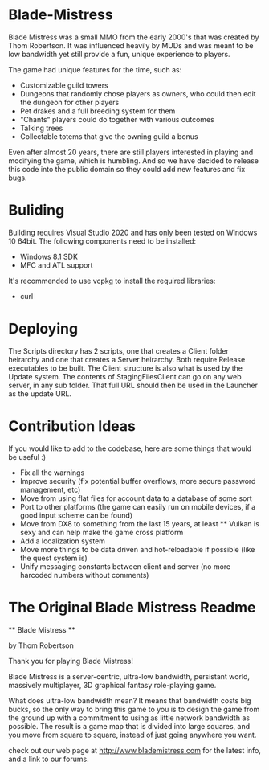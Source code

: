 # Blade-Mistress
Blade Mistress was a small MMO from the early 2000's that was created by Thom Robertson.  It was influenced heavily by MUDs and was meant to be low bandwidth yet still provide a fun, unique experience to players.

The game had unique features for the time, such as:

* Customizable guild towers
* Dungeons that randomly chose players as owners, who could then edit the dungeon for other players
* Pet drakes and a full breeding system for them
* "Chants" players could do together with various outcomes
* Talking trees
* Collectable totems that give the owning guild a bonus

Even after almost 20 years, there are still players interested in playing and modifying the game, which is humbling.  And so we have decided to release this code into the public domain so they could add new features and fix bugs.

# Buliding
Building requires Visual Studio 2020 and has only been tested on Windows 10 64bit.  The following components need to be installed:

* Windows 8.1 SDK
* MFC and ATL support

It's recommended to use vcpkg to install the required libraries:

* curl

# Deploying
The Scripts directory has 2 scripts, one that creates a Client folder heirarchy and one that creates a Server heirarchy.  Both require Release executables to be built.  The Client structure is also what is used by the Update system. The contents of StagingFilesClient can go on any web server, in any sub folder.  That full URL should then be used in the Launcher as the update URL.

# Contribution Ideas
If you would like to add to the codebase, here are some things that would be useful :)

* Fix all the warnings
* Improve security (fix potential buffer overflows, more secure password management, etc)
* Move from using flat files for account data to a database of some sort
* Port to other platforms (the game can easily run on mobile devices, if a good input scheme can be found)
* Move from DX8 to something from the last 15 years, at least
** Vulkan is sexy and can help make the game cross platform
* Add a localization system
* Move more things to be data driven and hot-reloadable if possible (like the quest system is)
* Unify messaging constants between client and server (no more harcoded numbers without comments)

# The Original Blade Mistress Readme
** Blade Mistress **

by Thom Robertson

Thank you for playing Blade Mistress!

Blade Mistress is a server-centric, ultra-low bandwidth, persistant world,
massively multiplayer, 3D graphical fantasy role-playing game.

What does ultra-low bandwidth mean?  It means that bandwidth
costs big bucks, so the only way to bring this game to you is
to design the game from the ground up with a commitment to using
as little network bandwidth as possible.  The result is a game
map that is divided into large squares, and you move from
square to square, instead of just going anywhere you want.

check out our web page at http://www.blademistress.com for
the latest info, and a link to our forums.
